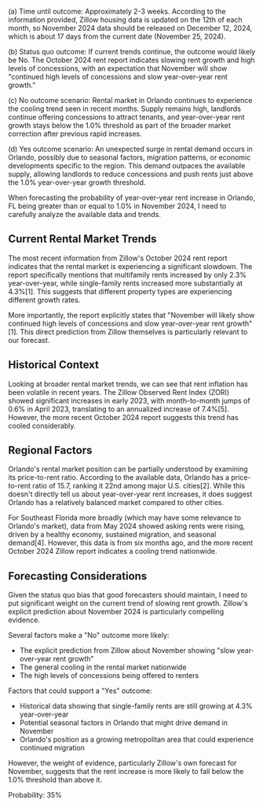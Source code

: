 (a) Time until outcome: Approximately 2-3 weeks. According to the information provided, Zillow housing data is updated on the 12th of each month, so November 2024 data should be released on December 12, 2024, which is about 17 days from the current date (November 25, 2024).

(b) Status quo outcome: If current trends continue, the outcome would likely be No. The October 2024 rent report indicates slowing rent growth and high levels of concessions, with an expectation that November will show "continued high levels of concessions and slow year-over-year rent growth."

(c) No outcome scenario: Rental market in Orlando continues to experience the cooling trend seen in recent months. Supply remains high, landlords continue offering concessions to attract tenants, and year-over-year rent growth stays below the 1.0% threshold as part of the broader market correction after previous rapid increases.

(d) Yes outcome scenario: An unexpected surge in rental demand occurs in Orlando, possibly due to seasonal factors, migration patterns, or economic developments specific to the region. This demand outpaces the available supply, allowing landlords to reduce concessions and push rents just above the 1.0% year-over-year growth threshold.

When forecasting the probability of year-over-year rent increase in Orlando, FL being greater than or equal to 1.0% in November 2024, I need to carefully analyze the available data and trends.

## Current Rental Market Trends

The most recent information from Zillow's October 2024 rent report indicates that the rental market is experiencing a significant slowdown. The report specifically mentions that multifamily rents increased by only 2.3% year-over-year, while single-family rents increased more substantially at 4.3%[1]. This suggests that different property types are experiencing different growth rates.

More importantly, the report explicitly states that "November will likely show continued high levels of concessions and slow year-over-year rent growth"[1]. This direct prediction from Zillow themselves is particularly relevant to our forecast.

## Historical Context

Looking at broader rental market trends, we can see that rent inflation has been volatile in recent years. The Zillow Observed Rent Index (ZORI) showed significant increases in early 2023, with month-to-month jumps of 0.6% in April 2023, translating to an annualized increase of 7.4%[5]. However, the more recent October 2024 report suggests this trend has cooled considerably.

## Regional Factors

Orlando's rental market position can be partially understood by examining its price-to-rent ratio. According to the available data, Orlando has a price-to-rent ratio of 15.7, ranking it 22nd among major U.S. cities[2]. While this doesn't directly tell us about year-over-year rent increases, it does suggest Orlando has a relatively balanced market compared to other cities.

For Southeast Florida more broadly (which may have some relevance to Orlando's market), data from May 2024 showed asking rents were rising, driven by a healthy economy, sustained migration, and seasonal demand[4]. However, this data is from six months ago, and the more recent October 2024 Zillow report indicates a cooling trend nationwide.

## Forecasting Considerations

Given the status quo bias that good forecasters should maintain, I need to put significant weight on the current trend of slowing rent growth. Zillow's explicit prediction about November 2024 is particularly compelling evidence.

Several factors make a "No" outcome more likely:
- The explicit prediction from Zillow about November showing "slow year-over-year rent growth"
- The general cooling in the rental market nationwide
- The high levels of concessions being offered to renters

Factors that could support a "Yes" outcome:
- Historical data showing that single-family rents are still growing at 4.3% year-over-year
- Potential seasonal factors in Orlando that might drive demand in November
- Orlando's position as a growing metropolitan area that could experience continued migration

However, the weight of evidence, particularly Zillow's own forecast for November, suggests that the rent increase is more likely to fall below the 1.0% threshold than above it.

Probability: 35%